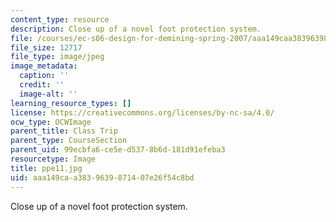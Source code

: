 ```yaml
---
content_type: resource
description: Close up of a novel foot protection system.
file: /courses/ec-s06-design-for-demining-spring-2007/aaa149caa3839639871407e26f54c8bd_ppe11.jpg
file_size: 12717
file_type: image/jpeg
image_metadata:
  caption: ''
  credit: ''
  image-alt: ''
learning_resource_types: []
license: https://creativecommons.org/licenses/by-nc-sa/4.0/
ocw_type: OCWImage
parent_title: Class Trip
parent_type: CourseSection
parent_uid: 99ecbfa6-ce5e-d537-8b6d-181d91efeba3
resourcetype: Image
title: ppe11.jpg
uid: aaa149ca-a383-9639-8714-07e26f54c8bd
---
```

Close up of a novel foot protection system.